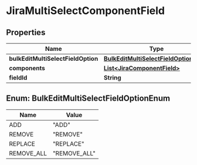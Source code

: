 

# JiraMultiSelectComponentField


## Properties

| Name | Type | Description | Notes |
|------------ | ------------- | ------------- | -------------|
|**bulkEditMultiSelectFieldOption** | [**BulkEditMultiSelectFieldOptionEnum**](#BulkEditMultiSelectFieldOptionEnum) |  |  |
|**components** | [**List&lt;JiraComponentField&gt;**](JiraComponentField.md) |  |  |
|**fieldId** | **String** |  |  |



## Enum: BulkEditMultiSelectFieldOptionEnum

| Name | Value |
|---- | -----|
| ADD | &quot;ADD&quot; |
| REMOVE | &quot;REMOVE&quot; |
| REPLACE | &quot;REPLACE&quot; |
| REMOVE_ALL | &quot;REMOVE_ALL&quot; |



